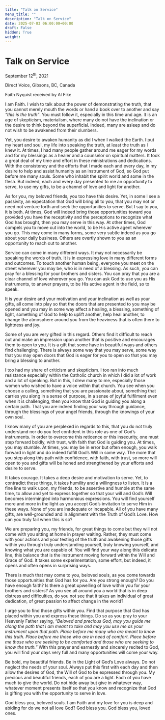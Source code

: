 ```yaml
---
title: "Talk on Service"
menu_title: ""
description: "Talk on Service"
date: 2025-07-03 06:00:00+00:00
draft: False
hidden: True
weight:
---
```

# Talk on Service

September 12<sup>th</sup>, 2021

Direct Voice, Gibsons, BC, Canada

Faith Nyquist received by Al Fike

I am Faith. I wish to talk about the power of demonstrating the truth, that you cannot merely mouth the words or hand a book over to another and say *“this is the truth”*. You must follow it, especially in this time and age. It is an age of skepticism, materialism, where many do not have the inclination or the desire to think beyond the superficial. Indeed, many are asleep and do not wish to be awakened from their slumbers.

Yet, you desire to awaken humanity as did I when I walked the Earth. I put my heart and soul, my life into speaking the truth, at least the truth as I knew it. At times, I had many  people gather around me eager for my words and for my blessings as a healer and a counselor on spiritual matters. It took a great deal of my time and effort in these ministrations and dedications. With the consistency and the efforts that I made each and every day, in my desire to help and assist humanity as an instrument of God, so God put before me many souls. Some who inhabit the spirit world and some in the flesh. But indeed, each and every day presented to me an opportunity to serve, to use my gifts, to be a channel of love and light for another.

As for you, my beloved friends, you too have this desire. Yet, in some I see a passivity, an expectation that God will bring all to you, that you may not or need not venture forth and seek the opportunities to serve. But I say to you, it is both. At times, God will indeed bring those opportunities toward you provided you have the receptivity and the perceptions to recognize what God has brought, then you may serve in this way. At other times, God compels you to move out into the world, to be His active agent wherever you go. This may come in many forms, some very subtle indeed as you go about your daily business. Others are overtly shown to you as an opportunity to reach out to another.

Service can come in many different ways. It may not necessarily be speaking the words of truth. It is in expressing love in many different forms and outcomes. To touch another human being, everyone you meet on the street wherever you may be, who is in need of a blessing. As such, you can pray for a blessing for your brothers and sisters. You can pray that you are a clear channel of love wherever you go. You can ask God to use you as His instruments, to answer prayers, to be His active agent in the field, so to speak.

It is your desire and your motivation and your inclination as well as your gifts,  all come into play so that the doors that are presented to you may be opened and you may in some way affect a healing, a blessing, something of light, something of God to help to uplift another,  help heal another, to change the atmosphere around you from the heaviness that is often there to lightness and joy.

Some of you are very gifted in this regard. Others find it difficult to reach out and make an impression upon another that is positive and encourages them to open to you. It is a gift that some have in beautiful ways and others find challenging. There is always some way that you may serve, some way that you may open doors that God is eager for you to open so that you may bring a blessing to another.

I too had my share of criticism and skepticism. I too ran into much resistance especially within the Catholic church in which I did a lot of work and a lot of speaking. But in this, I drew many to me, especially those women who wished to have a voice within that church. You see when you choose a calling, something that you are passionate about, something that carries you along in a sense of purpose, in a sense of joyful fulfilment even when it is challenging, then you know that God is guiding you along a certain path. That you are indeed finding your way through guidance, through the blessings of your angel friends, through the knowings of your own soul.

I know many of you are perplexed in regards to this, that you do not truly understand nor do you feel confident in this role as one of God’s instruments. In order to overcome this reticence or this insecurity, one must step forward boldly, with trust, with faith that God is guiding you. At times, you may stumble. At times, you may be in error but often enough, you walk forward in light and do indeed fulfill God’s Will in some way. The more that you step along this path with confidence, with faith, with trust, so more will open to you and gifts will be honed and strengthened by your efforts and desire to serve.

It takes courage. It takes a deep desire and motivation to serve. Yet, to contradict these things, it takes humility and a willingness to listen. It is a fine line to walk upon, my friends, to be assertive and humble at the same time, to allow and yet to express together so that your will and God’s Will becomes intermingled into harmonious expressions. You will find yourself more and more in the light as you accept God’s invitation to serve Him in these ways. None of you are inadequate or incapable. All of you have many gifts, are well-grounded and in alignment with the Truth of God’s Love. How can you truly fail when this is so?

We are preparing you, my friends, for great things to come but they will not come with you sitting at home in prayer waiting. Rather, they must come with your actions and your testing of the truth and awakening those gifts within you through truly understanding yourself, truly knowing yourself, and knowing what you are capable of. You will find your way along this delicate line, this balance that is the instrument moving forward within the Will and Grace of God. It takes some experimentation, some effort, but indeed, it opens and often opens in surprising ways.

There is much that may come to you, beloved souls, as you come towards those opportunities that God has for you. Are you strong enough? Do you have enough faith? Is there a great upwelling of love within you for your brothers and sisters? As you see all around you a world that is in deep distress and difficulties, do you not see that it takes an individual of great dedication, of great passion to affect change in the world?

 I urge you to find those gifts within you. Find that purpose that God has placed within you and express these things. Do so as you pray to your Heavenly Father saying, *“Beloved and precious God, may you guide me along the path that I am meant to take and may you use me as your instrument upon that path. Place before me many who are meant to know this truth. Place before me those who are in need of comfort. Place before me those who are seeking to be comforted and those who are seeking to know the truth.”* With this prayer and earnestly and sincerely recited to God, you will find your days very full and many opportunities will come your way.

Be bold, my beautiful friends. Be in the Light of God’s Love always. Do not neglect the needs of your soul. Always put this first with each day and then allow the desires of God, the Will of God to be expressed through you. My precious and beautiful friends, each of you are a light. Each of you have much to give the world. Do not hide away but give in whatever way, whatever moment presents itself so that you know and recognize that God is gifting you with the opportunity to serve in love.

God bless you, beloved souls. I am Faith and my love for you is deep and abiding for do we not all love God? God bless you. God bless you, loved ones.
